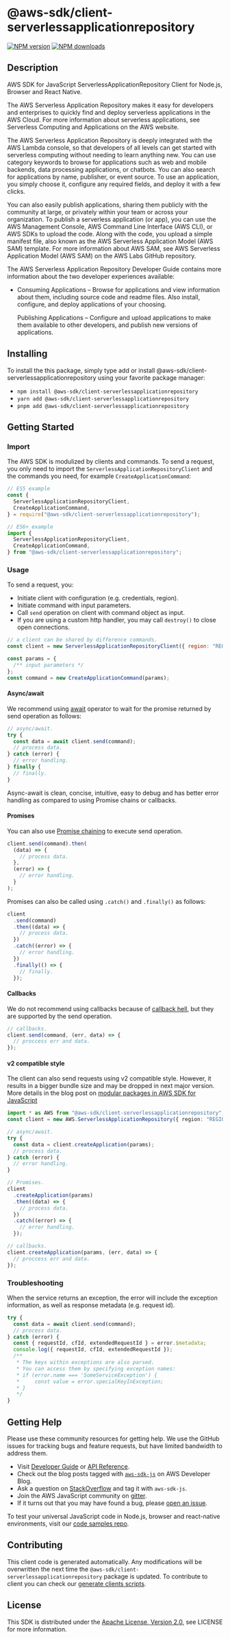 # @aws-sdk/client-serverlessapplicationrepository

[![NPM version](https://img.shields.io/npm/v/@aws-sdk/client-serverlessapplicationrepository/latest.svg)](https://www.npmjs.com/package/@aws-sdk/client-serverlessapplicationrepository)
[![NPM downloads](https://img.shields.io/npm/dm/@aws-sdk/client-serverlessapplicationrepository.svg)](https://www.npmjs.com/package/@aws-sdk/client-serverlessapplicationrepository)

## Description

AWS SDK for JavaScript ServerlessApplicationRepository Client for Node.js, Browser and React Native.

<p>The AWS Serverless Application Repository makes it easy for developers and enterprises to quickly find
and deploy serverless applications in the AWS Cloud. For more information about serverless applications,
see Serverless Computing and Applications on the AWS website.</p><p>The AWS Serverless Application Repository is deeply integrated with the AWS Lambda console, so that developers of
all levels can get started with serverless computing without needing to learn anything new. You can use category
keywords to browse for applications such as web and mobile backends, data processing applications, or chatbots.
You can also search for applications by name, publisher, or event source. To use an application, you simply choose it,
configure any required fields, and deploy it with a few clicks. </p><p>You can also easily publish applications, sharing them publicly with the community at large, or privately
within your team or across your organization. To publish a serverless application (or app), you can use the
AWS Management Console, AWS Command Line Interface (AWS CLI), or AWS SDKs to upload the code. Along with the
code, you upload a simple manifest file, also known as the AWS Serverless Application Model (AWS SAM) template.
For more information about AWS SAM, see AWS Serverless Application Model (AWS SAM) on the AWS Labs
GitHub repository.</p><p>The AWS Serverless Application Repository Developer Guide contains more information about the two developer
experiences available:</p><ul>
<li>
<p>Consuming Applications – Browse for applications and view information about them, including
source code and readme files. Also install, configure, and deploy applications of your choosing. </p>
<p>Publishing Applications – Configure and upload applications to make them available to other
developers, and publish new versions of applications. </p>
</li>
</ul>

## Installing

To install the this package, simply type add or install @aws-sdk/client-serverlessapplicationrepository
using your favorite package manager:

- `npm install @aws-sdk/client-serverlessapplicationrepository`
- `yarn add @aws-sdk/client-serverlessapplicationrepository`
- `pnpm add @aws-sdk/client-serverlessapplicationrepository`

## Getting Started

### Import

The AWS SDK is modulized by clients and commands.
To send a request, you only need to import the `ServerlessApplicationRepositoryClient` and
the commands you need, for example `CreateApplicationCommand`:

```js
// ES5 example
const {
  ServerlessApplicationRepositoryClient,
  CreateApplicationCommand,
} = require("@aws-sdk/client-serverlessapplicationrepository");
```

```ts
// ES6+ example
import {
  ServerlessApplicationRepositoryClient,
  CreateApplicationCommand,
} from "@aws-sdk/client-serverlessapplicationrepository";
```

### Usage

To send a request, you:

- Initiate client with configuration (e.g. credentials, region).
- Initiate command with input parameters.
- Call `send` operation on client with command object as input.
- If you are using a custom http handler, you may call `destroy()` to close open connections.

```js
// a client can be shared by difference commands.
const client = new ServerlessApplicationRepositoryClient({ region: "REGION" });

const params = {
  /** input parameters */
};
const command = new CreateApplicationCommand(params);
```

#### Async/await

We recommend using [await](https://developer.mozilla.org/en-US/docs/Web/JavaScript/Reference/Operators/await)
operator to wait for the promise returned by send operation as follows:

```js
// async/await.
try {
  const data = await client.send(command);
  // process data.
} catch (error) {
  // error handling.
} finally {
  // finally.
}
```

Async-await is clean, concise, intuitive, easy to debug and has better error handling
as compared to using Promise chains or callbacks.

#### Promises

You can also use [Promise chaining](https://developer.mozilla.org/en-US/docs/Web/JavaScript/Guide/Using_promises#chaining)
to execute send operation.

```js
client.send(command).then(
  (data) => {
    // process data.
  },
  (error) => {
    // error handling.
  }
);
```

Promises can also be called using `.catch()` and `.finally()` as follows:

```js
client
  .send(command)
  .then((data) => {
    // process data.
  })
  .catch((error) => {
    // error handling.
  })
  .finally(() => {
    // finally.
  });
```

#### Callbacks

We do not recommend using callbacks because of [callback hell](http://callbackhell.com/),
but they are supported by the send operation.

```js
// callbacks.
client.send(command, (err, data) => {
  // proccess err and data.
});
```

#### v2 compatible style

The client can also send requests using v2 compatible style.
However, it results in a bigger bundle size and may be dropped in next major version. More details in the blog post
on [modular packages in AWS SDK for JavaScript](https://aws.amazon.com/blogs/developer/modular-packages-in-aws-sdk-for-javascript/)

```ts
import * as AWS from "@aws-sdk/client-serverlessapplicationrepository";
const client = new AWS.ServerlessApplicationRepository({ region: "REGION" });

// async/await.
try {
  const data = client.createApplication(params);
  // process data.
} catch (error) {
  // error handling.
}

// Promises.
client
  .createApplication(params)
  .then((data) => {
    // process data.
  })
  .catch((error) => {
    // error handling.
  });

// callbacks.
client.createApplication(params, (err, data) => {
  // proccess err and data.
});
```

### Troubleshooting

When the service returns an exception, the error will include the exception information,
as well as response metadata (e.g. request id).

```js
try {
  const data = await client.send(command);
  // process data.
} catch (error) {
  const { requestId, cfId, extendedRequestId } = error.$metadata;
  console.log({ requestId, cfId, extendedRequestId });
  /**
   * The keys within exceptions are also parsed.
   * You can access them by specifying exception names:
   * if (error.name === 'SomeServiceException') {
   *     const value = error.specialKeyInException;
   * }
   */
}
```

## Getting Help

Please use these community resources for getting help.
We use the GitHub issues for tracking bugs and feature requests, but have limited bandwidth to address them.

- Visit [Developer Guide](https://docs.aws.amazon.com/sdk-for-javascript/v3/developer-guide/welcome.html)
  or [API Reference](https://docs.aws.amazon.com/AWSJavaScriptSDK/v3/latest/index.html).
- Check out the blog posts tagged with [`aws-sdk-js`](https://aws.amazon.com/blogs/developer/tag/aws-sdk-js/)
  on AWS Developer Blog.
- Ask a question on [StackOverflow](https://stackoverflow.com/questions/tagged/aws-sdk-js) and tag it with `aws-sdk-js`.
- Join the AWS JavaScript community on [gitter](https://gitter.im/aws/aws-sdk-js-v3).
- If it turns out that you may have found a bug, please [open an issue](https://github.com/aws/aws-sdk-js-v3/issues/new/choose).

To test your universal JavaScript code in Node.js, browser and react-native environments,
visit our [code samples repo](https://github.com/aws-samples/aws-sdk-js-tests).

## Contributing

This client code is generated automatically. Any modifications will be overwritten the next time the `@aws-sdk/client-serverlessapplicationrepository` package is updated.
To contribute to client you can check our [generate clients scripts](https://github.com/aws/aws-sdk-js-v3/tree/master/scripts/generate-clients).

## License

This SDK is distributed under the
[Apache License, Version 2.0](http://www.apache.org/licenses/LICENSE-2.0),
see LICENSE for more information.
